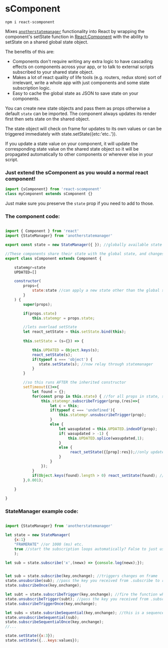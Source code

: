 # sComponent

`npm i react-scomponent`

Mixes [`anotherstatemanager`](https://github.com/moothyknight/statemanager) functionality into React by wrapping the component's setState function in [React.Component](https://reactjs.org/docs/react-component.html) with the ability to setState on a shared global state object. 

The benefits of this are:
- Components don't require writing any extra logic to have cascading effects on components across your app, or to talk to external scripts subscribed to your shared state object.
- Makes a lot of react quality of life tools (e.g. routers, redux store) sort of irrelevant, write a whole app with just components and some state subscription logic.
- Easy to cache the global state as JSON to save state on your components.

You can create new state objects and pass them as props otherwise a default `state` can be imported. The component always updates its render first then sets state on the shared object. 

The state object will check on frame for updates to its own values or can be triggered immediately with state.setState({etc:'etc..'}). 

If you update a state value on your component, it will update the corresponding state value on the shared state object so it will be propagated automatically to other components or wherever else in your script.


### Just extend the sComponent as you would a normal react component!
```js
import {sComponent} from 'react-scomponent'
class myComponent extends sComponent {}
```

Just make sure you preserve the `state` prop if you need to add to those.

### The component code:
```js

import { Component } from 'react'
import {StateManager} from 'anotherstatemanager'

export const state = new StateManager({ }); //globally available state object

//These components share their state with the global state, and changes propagate both directions with setState
export class sComponent extends Component {

    statemgr=state
    UPDATED=[]

    constructor(
        props={
            state:state //can apply a new state other than the global state so you can have states for certain pages for example
        }
    ) {
        super(props);

        if(props.state)
            this.statemgr = props.state;

        //lets overload setState
        let react_setState = this.setState.bind(this);
        
        this.setState = (s={}) => {

            this.UPDATED = Object.keys(s);
            react_setState(s);
            if(typeof s === 'object') {            
               state.setState(s); //now relay through statemanager
            }
        }

        //so this runs AFTER the inherited constructor
        setTimeout(()=>{
            let found = {};
            for(const prop in this.state) { //for all props in state, subscribe to changes in the global state
                this.statemgr.subscribeTrigger(prop,(res)=>{
                    let c = this;
                    if(typeof c === 'undefined'){
                        this.statemgr.unsubscribeTrigger(prop);
                    }
                    else {
                        let wasupdated = this.UPDATED.indexOf(prop);
                        if( wasupdated > -1) {
                            this.UPDATED.splice(wasupdated,1);
                        }
                        else {
                             react_setState({[prop]:res});//only updates one prop at a time rn
                        }
                    }
                });
            }
            if(Object.keys(found).length > 0) react_setState(found); //override defaults
        },0.001);
        
    }

}
```


### StateManager example code:
```js

import {StateManager} from 'anotherstatemanager'

let state = new StateManager(
    {x:1}
    "FRAMERATE" //or 1000 (ms) etc.
    true //start the subscription loops automatically? False to just use the trigger state
    );

let sub = state.subscribe('x',(newx) => {console.log(newx);});


let sub = state.subscribe(key,onchange); //triggers changes on frame
state.unsubsribe(sub); //pass the key you received from .subscribe to remove the function
state.subscribeOnce(key,onchange);

let subt = state.subscribeTrigger(key,onchange); //fire the function when you setState, these run independent of the interval based functions so you can have on-demand functions and on-frame/interval functions
state.unsubscribeTrigger(subt); //pass the key you received from .subscribe to remove the function
state.subscribeTriggerOnce(key,onchange);

let subs = state.subsribeSequential(key,onchange); //this is a sequence state manager so it fires on the update interval and for each update pushed between the update periods e.g. tallying key inputs. This won't relate to the state component by default.
state.unsubscribeSequential(sub);
state.subscribeSequentialOnce(key,onchange);
//...

state.setState({x:3});
state.setState({...keys:values});

```
